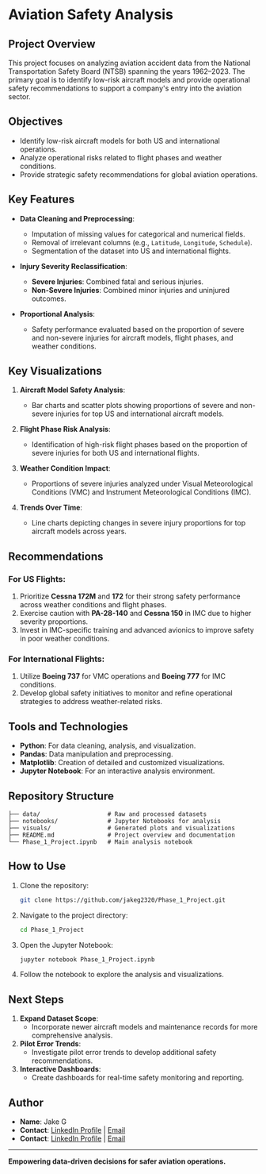 # Aviation Safety Analysis

## Project Overview
This project focuses on analyzing aviation accident data from the National Transportation Safety Board (NTSB) spanning the years 1962–2023. The primary goal is to identify low-risk aircraft models and provide operational safety recommendations to support a company's entry into the aviation sector.

## Objectives
- Identify low-risk aircraft models for both US and international operations.
- Analyze operational risks related to flight phases and weather conditions.
- Provide strategic safety recommendations for global aviation operations.

## Key Features
- **Data Cleaning and Preprocessing**:
  - Imputation of missing values for categorical and numerical fields.
  - Removal of irrelevant columns (e.g., `Latitude`, `Longitude`, `Schedule`).
  - Segmentation of the dataset into US and international flights.

- **Injury Severity Reclassification**:
  - **Severe Injuries**: Combined fatal and serious injuries.
  - **Non-Severe Injuries**: Combined minor injuries and uninjured outcomes.

- **Proportional Analysis**:
  - Safety performance evaluated based on the proportion of severe and non-severe injuries for aircraft models, flight phases, and weather conditions.

## Key Visualizations
1. **Aircraft Model Safety Analysis**:
   - Bar charts and scatter plots showing proportions of severe and non-severe injuries for top US and international aircraft models.

2. **Flight Phase Risk Analysis**:
   - Identification of high-risk flight phases based on the proportion of severe injuries for both US and international flights.

3. **Weather Condition Impact**:
   - Proportions of severe injuries analyzed under Visual Meteorological Conditions (VMC) and Instrument Meteorological Conditions (IMC).

4. **Trends Over Time**:
   - Line charts depicting changes in severe injury proportions for top aircraft models across years.

## Recommendations
### For US Flights:
1. Prioritize **Cessna 172M** and **172** for their strong safety performance across weather conditions and flight phases.
2. Exercise caution with **PA-28-140** and **Cessna 150** in IMC due to higher severity proportions.
3. Invest in IMC-specific training and advanced avionics to improve safety in poor weather conditions.

### For International Flights:
1. Utilize **Boeing 737** for VMC operations and **Boeing 777** for IMC conditions.
2. Develop global safety initiatives to monitor and refine operational strategies to address weather-related risks.

## Tools and Technologies
- **Python**: For data cleaning, analysis, and visualization.
- **Pandas**: Data manipulation and preprocessing.
- **Matplotlib**: Creation of detailed and customized visualizations.
- **Jupyter Notebook**: For an interactive analysis environment.

## Repository Structure
```
├── data/                   # Raw and processed datasets
├── notebooks/              # Jupyter Notebooks for analysis
├── visuals/                # Generated plots and visualizations
├── README.md               # Project overview and documentation
└── Phase_1_Project.ipynb   # Main analysis notebook
```

## How to Use
1. Clone the repository:
   ```bash
   git clone https://github.com/jakeg2320/Phase_1_Project.git
   ```
2. Navigate to the project directory:
   ```bash
   cd Phase_1_Project
   ```
3. Open the Jupyter Notebook:
   ```bash
   jupyter notebook Phase_1_Project.ipynb
   ```
4. Follow the notebook to explore the analysis and visualizations.

## Next Steps
1. **Expand Dataset Scope**:
   - Incorporate newer aircraft models and maintenance records for more comprehensive analysis.
2. **Pilot Error Trends**:
   - Investigate pilot error trends to develop additional safety recommendations.
3. **Interactive Dashboards**:
   - Create dashboards for real-time safety monitoring and reporting.

## Author
- **Name**: Jake G
- **Contact**: [LinkedIn Profile](https://www.linkedin.com/in/jakeg) | [Email](mailto:jakeg@example.com)
- **Contact**: [LinkedIn Profile]( https://www.linkedin.com/in/mak-trnka/) | [Email](maktrnka@comcast.net)
---

**Empowering data-driven decisions for safer aviation operations.**
